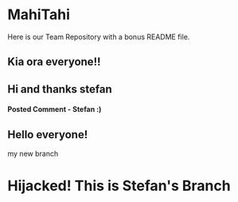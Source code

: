 # MahiTahi
Here is our Team Repository with a bonus README file.

## Kia ora everyone!! ##
## Hi and thanks stefan ##

#### Posted Comment -  Stefan :)
## Hello everyone!
my new branch



# Hijacked! This is Stefan's Branch
